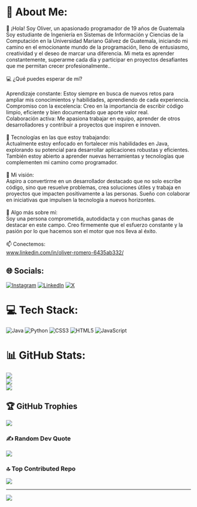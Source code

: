 # 💫 About Me:
👋 ¡Hola! Soy Oliver, un apasionado programador de 19 años de Guatemala<br>Soy estudiante de Ingeniería en Sistemas de Información y Ciencias de la Computación en la Universidad Mariano Gálvez de Guatemala, iniciando mi camino en el emocionante mundo de la programación, lleno de entusiasmo, creatividad y el deseo de marcar una diferencia. Mi meta es aprender constantemente, superarme cada día y participar en proyectos desafiantes que me permitan crecer profesionalmente..<br><br>💻 ¿Qué puedes esperar de mí?<br><br>Aprendizaje constante: Estoy siempre en busca de nuevos retos para ampliar mis conocimientos y habilidades, aprendiendo de cada experiencia.<br>Compromiso con la excelencia: Creo en la importancia de escribir código limpio, eficiente y bien documentado que aporte valor real.<br>Colaboración activa: Me apasiona trabajar en equipo, aprender de otros desarrolladores y contribuir a proyectos que inspiren e innoven.<br><br>🔧 Tecnologías en las que estoy trabajando:<br>Actualmente estoy enfocado en fortalecer mis habilidades en Java, explorando su potencial para desarrollar aplicaciones robustas y eficientes. También estoy abierto a aprender nuevas herramientas y tecnologías que complementen mi camino como programador.<br><br>🚀 Mi visión:<br>Aspiro a convertirme en un desarrollador destacado que no solo escribe código, sino que resuelve problemas, crea soluciones útiles y trabaja en proyectos que impacten positivamente a las personas. Sueño con colaborar en iniciativas que impulsen la tecnología a nuevos horizontes.<br><br>🌟 Algo más sobre mí:<br>Soy una persona comprometida, autodidacta y con muchas ganas de destacar en este campo. Creo firmemente que el esfuerzo constante y la pasión por lo que hacemos son el motor que nos lleva al éxito.<br><br>📫 Conectemos:<br>www.linkedin.com/in/oliver-romero-6435ab332/


## 🌐 Socials:
[![Instagram](https://img.shields.io/badge/Instagram-%23E4405F.svg?logo=Instagram&logoColor=white)](https://instagram.com/__romero_0) [![LinkedIn](https://img.shields.io/badge/LinkedIn-%230077B5.svg?logo=linkedin&logoColor=white)](https://linkedin.com/in/https://www.linkedin.com/in/oliver-romero-6435ab332/) [![X](https://img.shields.io/badge/X-black.svg?logo=X&logoColor=white)](https://x.com/ItsYoungRomero) 

# 💻 Tech Stack:
![Java](https://img.shields.io/badge/java-%23ED8B00.svg?style=for-the-badge&logo=openjdk&logoColor=white) ![Python](https://img.shields.io/badge/python-3670A0?style=for-the-badge&logo=python&logoColor=ffdd54) ![CSS3](https://img.shields.io/badge/css3-%231572B6.svg?style=for-the-badge&logo=css3&logoColor=white) ![HTML5](https://img.shields.io/badge/html5-%23E34F26.svg?style=for-the-badge&logo=html5&logoColor=white) ![JavaScript](https://img.shields.io/badge/javascript-%23323330.svg?style=for-the-badge&logo=javascript&logoColor=%23F7DF1E)
# 📊 GitHub Stats:
![](https://github-readme-stats.vercel.app/api?username=ItsRomero&theme=midnight-purple&hide_border=false&include_all_commits=false&count_private=false)<br/>
![](https://github-readme-streak-stats.herokuapp.com/?user=ItsRomero&theme=midnight-purple&hide_border=false)<br/>
![](https://github-readme-stats.vercel.app/api/top-langs/?username=ItsRomero&theme=midnight-purple&hide_border=false&include_all_commits=false&count_private=false&layout=compact)

## 🏆 GitHub Trophies
![](https://github-profile-trophy.vercel.app/?username=ItsRomero&theme=midnight-purple&no-frame=false&no-bg=true&margin-w=4)

### ✍️ Random Dev Quote
![](https://quotes-github-readme.vercel.app/api?type=horizontal&theme=dark)

### 🔝 Top Contributed Repo
![](https://github-contributor-stats.vercel.app/api?username=ItsRomero&limit=5&theme=midnight-purple&combine_all_yearly_contributions=true)

---
[![](https://visitcount.itsvg.in/api?id=ItsRomero&icon=0&color=12)](https://visitcount.itsvg.in)

<!-- Proudly created with GPRM ( https://gprm.itsvg.in ) -->
